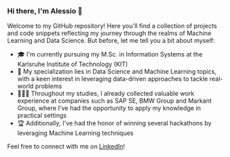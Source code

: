 ### Hi there, I'm Alessio 👋

Welcome to my GitHub repository! Here you'll find a collection of projects and code snippets reflecting my journey through the realms of Machine Learning and Data Science. But before, let me tell you a bit about myself:

- 🎓 I'm currently pursuing my M.Sc. in Information Systems at the Karlsruhe Institute of Technology (KIT)
- 🎯 My specialization lies in Data Science and Machine Learning topics, with a keen interest in leveraging data-driven approaches to tackle real-world problems
- 👨🏽‍💻 Throughout my studies, I already collected valuable work experience at companies such as SAP SE, BMW Group and Markant Group, where I've had the opportunity to apply my knowledge in practical settings
- 🏆 Additionally, I've had the honor of winning several hackathons by leveraging Machine Learning techniques

Feel free to connect with me on [LinkedIn](https://www.linkedin.com/in/alessio-negrini-9a7847230/)! 
